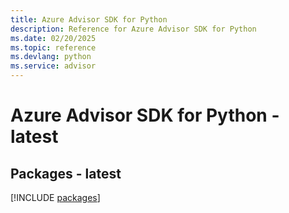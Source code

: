 ```yaml
---
title: Azure Advisor SDK for Python
description: Reference for Azure Advisor SDK for Python
ms.date: 02/20/2025
ms.topic: reference
ms.devlang: python
ms.service: advisor
---
```

# Azure Advisor SDK for Python - latest
## Packages - latest
[!INCLUDE [packages](advisor-index.md)]